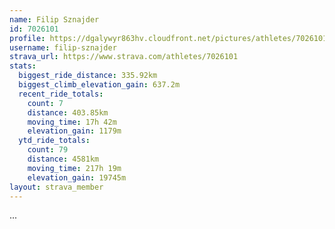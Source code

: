 ```yaml
---
name: Filip Sznajder
id: 7026101
profile: https://dgalywyr863hv.cloudfront.net/pictures/athletes/7026101/2123836/17/large.jpg
username: filip-sznajder
strava_url: https://www.strava.com/athletes/7026101
stats:
  biggest_ride_distance: 335.92km
  biggest_climb_elevation_gain: 637.2m
  recent_ride_totals:
    count: 7
    distance: 403.85km
    moving_time: 17h 42m
    elevation_gain: 1179m
  ytd_ride_totals:
    count: 79
    distance: 4581km
    moving_time: 217h 19m
    elevation_gain: 19745m
layout: strava_member
--- 
```

...
